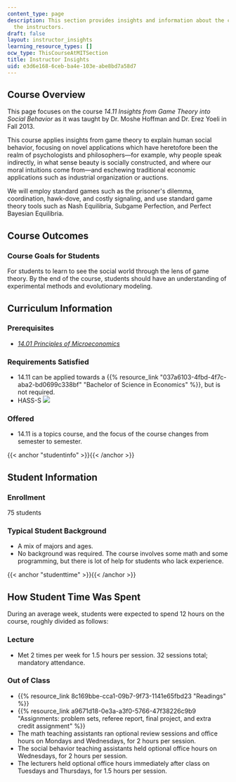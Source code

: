 ```yaml
---
content_type: page
description: This section provides insights and information about the course from
  the instructors.
draft: false
layout: instructor_insights
learning_resource_types: []
ocw_type: ThisCourseAtMITSection
title: Instructor Insights
uid: e3d6e168-6ceb-ba4e-103e-abe8bd7a58d7
---
```

## Course Overview

This page focuses on the course _14.11 Insights from Game Theory into Social Behavior_ as it was taught by Dr. Moshe Hoffman and Dr. Erez Yoeli in Fall 2013.

This course applies insights from game theory to explain human social behavior, focusing on novel applications which have heretofore been the realm of psychologists and philosophers—for example, why people speak indirectly, in what sense beauty is socially constructed, and where our moral intuitions come from—and eschewing traditional economic applications such as industrial organization or auctions.

We will employ standard games such as the prisoner's dilemma, coordination, hawk-dove, and costly signaling, and use standard game theory tools such as Nash Equilibria, Subgame Perfection, and Perfect Bayesian Equilibria.

## Course Outcomes

### Course Goals for Students

For students to learn to see the social world through the lens of game theory. By the end of the course, students should have an understanding of experimental methods and evolutionary modeling.

## Curriculum Information

### Prerequisites

- [_14.01 Principles of Microeconomics_](/courses/14-01sc-principles-of-microeconomics-fall-2011)

### Requirements Satisfied

- 14.11 can be applied towards a {{% resource_link "037a6103-4fbd-4f7c-aba2-bd0699c338bf" "Bachelor of Science in Economics" %}}, but is not required.
- HASS-S ![](/images/educator/icon-question-hass-s.png)

### Offered

- 14.11 is a topics course, and the focus of the course changes from semester to semester.

{{< anchor "studentinfo" >}}{{< /anchor >}}

## Student Information

### Enrollment

75 students

### Typical Student Background

- A mix of majors and ages.
- No background was required. The course involves some math and some programming, but there is lot of help for students who lack experience.

{{< anchor "studenttime" >}}{{< /anchor >}}

## How Student Time Was Spent

During an average week, students were expected to spend 12 hours on the course, roughly divided as follows:

### Lecture

- Met 2 times per week for 1.5 hours per session. 32 sessions total; mandatory attendance.

### Out of Class

- {{% resource_link 8c169bbe-cca1-09b7-9f73-1141e65fbd23 "Readings" %}}
- {{% resource_link a9671d18-0e3a-a3f0-5766-47f38226c9b9 "Assignments: problem sets, referee report, final project, and extra credit assignment" %}}
- The math teaching assistants ran optional review sessions and office hours on Mondays and Wednesdays, for 2 hours per session.
- The social behavior teaching assistants held optional office hours on Wednesdays, for 2 hours per session.
- The lecturers held optional office hours immediately after class on Tuesdays and Thursdays, for 1.5 hours per session.
